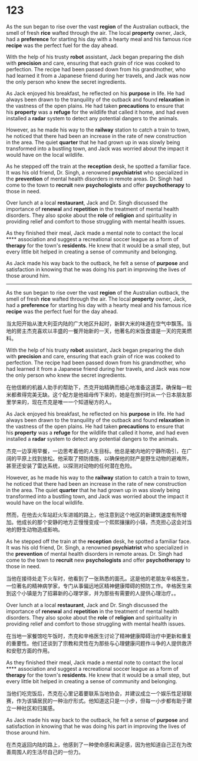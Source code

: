 # 123

As the sun began to rise over the vast **region** of the Australian outback, the smell of fresh **rice** wafted through the air. The local **property** owner, Jack, had a **preference** for starting his day with a hearty meal and his famous rice **recipe** was the perfect fuel for the day ahead.

With the help of his trusty **robot** assistant, Jack began preparing the dish with **precision** and care, ensuring that each grain of rice was cooked to perfection. The recipe had been passed down from his grandmother, who had learned it from a Japanese friend during her travels, and Jack was now the only person who knew the secret ingredients.

As Jack enjoyed his breakfast, he reflected on his **purpose** in life. He had always been drawn to the tranquility of the outback and found **relaxation** in the vastness of the open plains. He had taken **precautions** to ensure that his **property** was a **refuge** for the wildlife that called it home, and had even installed a **radar** system to detect any potential dangers to the animals.

However, as he made his way to the **railway** station to catch a train to town, he noticed that there had been an increase in the rate of new construction in the area. The quiet **quarter** that he had grown up in was slowly being transformed into a bustling town, and Jack was worried about the impact it would have on the local wildlife.

As he stepped off the train at the **reception** desk, he spotted a familiar face. It was his old friend, Dr. Singh, a renowned **psychiatrist** who specialized in the **prevention** of mental health disorders in remote areas. Dr. Singh had come to the town to **recruit** new **psychologists** and offer **psychotherapy** to those in need.

Over lunch at a local **restaurant**, Jack and Dr. Singh discussed the importance of **renewal** and **repetition** in the treatment of mental health disorders. They also spoke about the **role** of **religion** and spirituality in providing relief and comfort to those struggling with mental health issues.

As they finished their meal, Jack made a mental note to contact the local **** association and suggest a recreational soccer league as a form of **therapy** for the town's **residents**. He knew that it would be a small step, but every little bit helped in creating a sense of community and belonging.

As Jack made his way back to the outback, he felt a sense of **purpose** and satisfaction in knowing that he was doing his part in improving the lives of those around him.

---

As the sun began to rise over the vast **region** of the Australian outback, the smell of fresh **rice** wafted through the air. The local **property** owner, Jack, had a **preference** for starting his day with a hearty meal and his famous rice **recipe** was the perfect fuel for the day ahead.

当太阳开始从澳大利亚内陆的广大地区升起时，新鲜大米的味道在空气中飘荡。当地的房主杰克喜欢以丰盛的一餐开始新的一天，他著名的米饭食谱是一天的完美燃料。

With the help of his trusty **robot** assistant, Jack began preparing the dish with **precision** and care, ensuring that each grain of rice was cooked to perfection. The recipe had been passed down from his grandmother, who had learned it from a Japanese friend during her travels, and Jack was now the only person who knew the secret ingredients.

在他信赖的机器人助手的帮助下，杰克开始精确而细心地准备这道菜，确保每一粒米都煮得完美无缺。这个配方是他祖母传下来的，她是在旅行时从一个日本朋友那里学来的，现在杰克是唯一一个知道秘方的人。

As Jack enjoyed his breakfast, he reflected on his **purpose** in life. He had always been drawn to the tranquility of the outback and found **relaxation** in the vastness of the open plains. He had taken **precautions** to ensure that his **property** was a **refuge** for the wildlife that called it home, and had even installed a **radar** system to detect any potential dangers to the animals.

杰克一边享用早餐，一边思考着他的人生目标。他总是被内地的宁静所吸引，在广阔的平原上找到放松。他采取了预防措施，以确保他的财产是野生动物的避难所，甚至还安装了雷达系统，以探测对动物的任何潜在危险。

However, as he made his way to the **railway** station to catch a train to town, he noticed that there had been an increase in the rate of new construction in the area. The quiet **quarter** that he had grown up in was slowly being transformed into a bustling town, and Jack was worried about the impact it would have on the local wildlife.

然而，在他去火车站赶火车进城的路上，他注意到这个地区的新建筑速度有所增加。他成长的那个安静的地方正慢慢变成一个熙熙攘攘的小镇，杰克担心这会对当地的野生动物造成影响。

As he stepped off the train at the **reception** desk, he spotted a familiar face. It was his old friend, Dr. Singh, a renowned **psychiatrist** who specialized in the **prevention** of mental health disorders in remote areas. Dr. Singh had come to the town to **recruit** new **psychologists** and offer **psychotherapy** to those in need.

当他在接待处走下火车时，他看到了一张熟悉的面孔。这是他的老朋友辛格医生，一位著名的精神病学家，专门从事偏远地区精神健康障碍的预防工作。辛格医生来到这个小镇是为了招募新的心理学家，并为那些有需要的人提供心理治疗。。

Over lunch at a local **restaurant**, Jack and Dr. Singh discussed the importance of **renewal** and **repetition** in the treatment of mental health disorders. They also spoke about the **role** of **religion** and spirituality in providing relief and comfort to those struggling with mental health issues.

在当地一家餐馆吃午饭时，杰克和辛格医生讨论了精神健康障碍治疗中更新和重复的重要性。他们还谈到了宗教和灵性在为那些与心理健康问题作斗争的人提供救济和安慰方面的作用。

As they finished their meal, Jack made a mental note to contact the local **** association and suggest a recreational soccer league as a form of **therapy** for the town's **residents**. He knew that it would be a small step, but every little bit helped in creating a sense of community and belonging.

当他们吃完饭后，杰克在心里记着要联系当地协会，并建议成立一个娱乐性足球联赛，作为该镇居民的一种治疗形式。他知道这只是一小步，但每一小步都有助于建立一种社区和归属感。

As Jack made his way back to the outback, he felt a sense of **purpose** and satisfaction in knowing that he was doing his part in improving the lives of those around him.

在杰克返回内陆的路上，他感到了一种使命感和满足感，因为他知道自己正在为改善周围人的生活尽自己的一份力。









